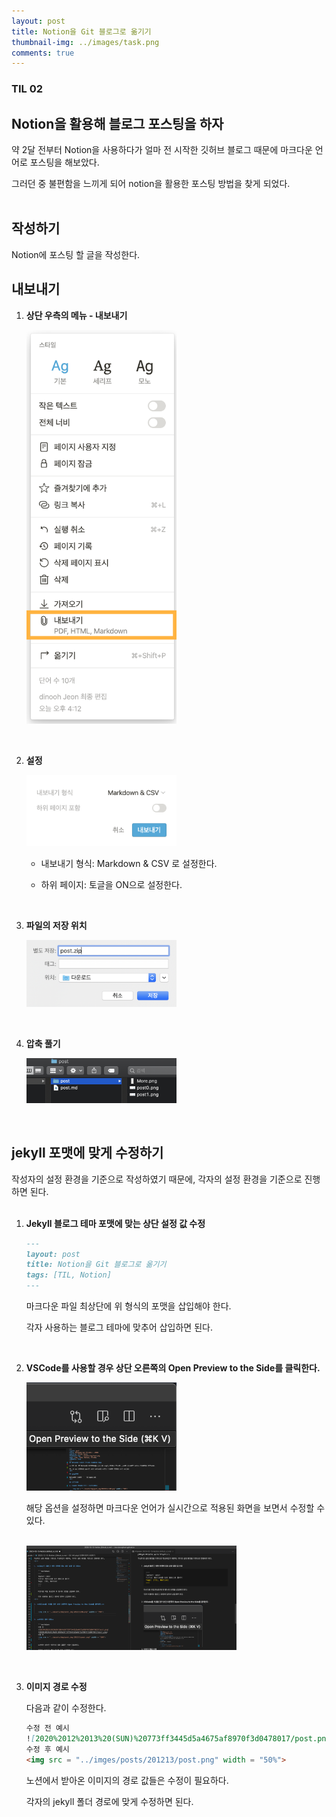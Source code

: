 ```yaml
---
layout: post
title: Notion을 Git 블로그로 옮기기
thumbnail-img: ../images/task.png
comments: true
---
```

### TIL 02
## Notion을 활용해 블로그 포스팅을 하자  

약 2달 전부터 Notion을 사용하다가 얼마 전 시작한 깃허브 블로그 때문에 마크다운 언어로 포스팅을 해보았다.  

그러던 중 불편함을 느끼게 되어 notion을 활용한 포스팅 방법을 찾게 되었다.  
<br>

## 작성하기

Notion에 포스팅 할 글을 작성한다.
<br>

## 내보내기

1. **상단 우측의 메뉴 - 내보내기**

    <img src = "../images/posts/201213/src00.png" width = "50%">  
<br>

2. **설정**

    <img src = "../images/posts/201213/src01.png" width = "50%">

    - 내보내기 형식: Markdown & CSV 로 설정한다.
    
    - 하위 페이지: 토글을 ON으로 설정한다.  
<br>

3. **파일의 저장 위치**

    <img src = "../images/posts/201213/src02.png" width = "50%"> 
<br>

4. **압축 풀기**

    <img src = "../images/posts/201213/src03.png" width = "50%">
  
<br>

## jekyll 포맷에 맞게 수정하기

작성자의 설정 환경을 기준으로 작성하였기 때문에, 각자의 설정 환경을 기준으로 진행하면 된다.  
<br>

1. **Jekyll 블로그 테마 포맷에 맞는 상단 설정 값 수정**

    ```markdown
    ---
    layout: post
    title: Notion을 Git 블로그로 옮기기
    tags: [TIL, Notion]
    ---
    ```

    마크다운 파일 최상단에 위 형식의 포맷을 삽입해야 한다.

    각자 사용하는 블로그 테마에 맞추어 삽입하면 된다.  
<br>

2. **VSCode를 사용할 경우 상단 오른쪽의 Open Preview to the Side를 클릭한다.**

    <img src = "../images/posts/201213/00.png" width = "50%">  
    <br>

    해당 옵션을 설정하면 마크다운 언어가 실시간으로 적용된 화면을 보면서 수정할 수 있다.  
    <br>

    <img src = "../images/posts/201213/01.png" width = "70%">  
<br>
    

3. **이미지 경로 수정**

    다음과 같이 수정한다.  

    ```markdown
    수정 전 예시
    ![2020%2012%2013%20(SUN)%20773ff3445d5a4675af8970f3d0478017/post.png](2020%2012%2013%20(SUN)%20773ff3445d5a4675af8970f3d0478017/post.png)
    수정 후 예시
    <img src = "../imges/posts/201213/post.png" width = "50%">
    ```

    노션에서 받아온 이미지의 경로 값들은 수정이 필요하다.

    각자의 jekyll 폴더 경로에 맞게 수정하면 된다.